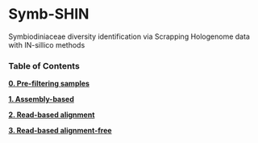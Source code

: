 # Symb-SHIN
Symbiodiniaceae diversity identification via Scrapping Hologenome data with IN-sillico methods

### Table of Contents

**[0. Pre-filtering samples](0_sampleinfo_preprocess.md)**

**[1. Assembly-based](1_Assembly-based.md)**

**[2. Read-based alignment ](2_Read-based_alignment.md)**

**[3. Read-based alignment-free ](3_Read-based_alignment-free.md)**


